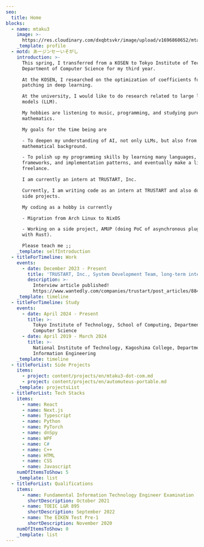 ```yaml
---
seo:
  title: Home
blocks:
  - name: mtaku3
    image: >-
      https://res.cloudinary.com/dxqbtsvkr/image/upload/v1696860652/mtaku3_ve4i4t.webp
    _template: profile
  - motd: あージンセーいそがし
    introduction: >-
      This spring, I transferred from a KOSEN to Tokyo Institute of Technology,
      Department of Computer Science for my third year.

      At the KOSEN, I researched on the optimization of coefficients for model
      patching in deep learning.

      At the university, I would like to do research related to large language
      models (LLM).

      My hobbies are listening to music, programming, and studying pure
      mathematics.

      My goals for the time being are

      - To deepen my understanding of AI, not only LLMs, but also from a
      mathematical background.

      - To polish up my programming skills by learning many languages,
      frameworks, and implementation patterns, and eventually make a living as a
      freelance.

      I am currently an intern at TRUSTART, Inc.

      Currently, I am writing code as an intern at TRUSTART and also doing some
      side projects.

      My coding as a hobby is currently

      - Migration from Arch Linux to NixOS

      - Working on a side project, AMUP (doing PoC of asynchronous plugin system
      with Rust).

      Please teach me ;;
    _template: selfIntroduction
  - titleForTimeline: Work
    events:
      - date: December 2023 - Present
        title: 'TRUSTART, Inc., System Development Team, long-term internship'
        description: >-
          Interview article published!
          https://www.wantedly.com/companies/trustart/post_articles/884954
    _template: timeline
  - titleForTimeline: Study
    events:
      - date: April 2024 - Present
        title: >-
          Tokyo Institute of Technology, School of Computing, Department of
          Computer Science
      - date: April 2019 - March 2024
        title: >-
          National Institute of Technology, Kagoshima College, Department of
          Information Engineering
    _template: timeline
  - titleForList: Side Projects
    items:
      - project: content/projects/en/mtaku3-dot-com.md
      - project: content/projects/en/automuteus-portable.md
    _template: projectsList
  - titleForList: Tech Stacks
    items:
      - name: React
      - name: Next.js
      - name: Typescript
      - name: Python
      - name: PyTorch
      - name: dnSpy
      - name: WPF
      - name: C#
      - name: C++
      - name: HTML
      - name: CSS
      - name: Javascript
    numOfItemsToShow: 5
    _template: list
  - titleForList: Qualifications
    items:
      - name: Fundamental Information Technology Engineer Examination
        shortDescription: October 2021
      - name: TOEIC L&R 895
        shortDescription: September 2022
      - name: The EIKEN Test Pre-1
        shortDescription: November 2020
    numOfItemsToShow: 0
    _template: list
---
```


